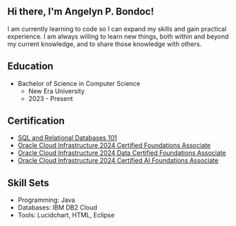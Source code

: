 ## Hi there, I'm Angelyn P. Bondoc! 
I am currently learning to code so I can expand my skills and gain practical experience. 
I am always willing to learn new things, both within and beyond my current knowledge, and to share those knowledge with others.

## Education
- Bachelor of Science in Computer Science
  - New Era University
  - 2023 - Present

## Certification

- [SQL and Relational Databases 101](https://courses.cognitiveclass.ai/certificates/8ed4134e0df940c582bac01b7018d738?fbclid=IwZXh0bgNhZW0CMTEAAR3QvC9k7uHhJreOfh9gGcwJRx1-7BhhunkKeszpR_vFRvrF4Igtr-Xi1cU_aem_QBDv1OYSp_GD93YGP4f8EA)
- [Oracle Cloud Infrastructure 2024 Certified Foundations Associate](https://catalog-education.oracle.com/pls/certview/sharebadge?id=5E457A2000D0A5BD9D483A10E60A857900C449E5681C2F5AD77DED3FF0DD06A0)
- [Oracle Cloud Infrastructure 2024 Data Certified Foundations Associate](https://catalog-education.oracle.com/pls/certview/sharebadge?id=5E457A2000D0A5BD9D483A10E60A8579F0F52A1C7E5B8D21A3A5589ED99BB707)
-  [Oracle Cloud Infrastructure 2024 Certified AI Foundations Associate](https://catalog-education.oracle.com/pls/certview/sharebadge?id=2D8B12D8423CC9AE5A5AB2AE496F020B09765D7CE1521351431AD5959148ACC7)

## Skill Sets
- Programming: Java
- Databases: IBM DB2 Cloud
- Tools: Lucidchart, HTML, Eclipse
